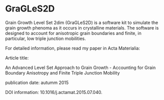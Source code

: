 # GraGLeS2D

Grain Growth Level Set 2dim (GraGLeS2D) is a software kit to simulate the grain growth phenoma as it occurs in crystalline materials. The software is designed to account for anisotropic grain boundaries and finite, in particular, low triple junction mobilities. 

For detailed information, please read my paper in Acta Materialia:

Article title:	

An Advanced Level Set Approach to Grain Growth - Accounting for Grain Boundary Anisotropy and Finite Triple Junction Mobility 

publication date: autumm 2015

DOI information:	10.1016/j.actamat.2015.07.040.
